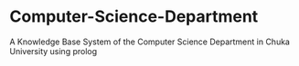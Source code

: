 # Computer-Science-Department
A Knowledge Base System of the Computer Science Department in Chuka University using prolog
